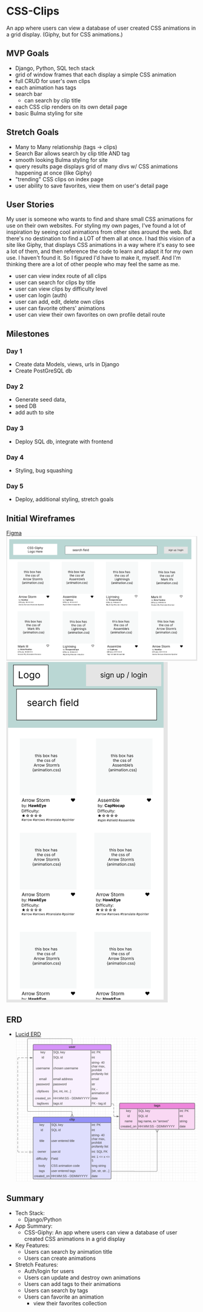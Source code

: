 # CSS-Clips

An app where users can view a database of user created CSS animations in a grid display.
(Giphy, but for CSS animations.)

## MVP Goals
 -   Django, Python, SQL tech stack
 -   grid of window frames that each display a simple CSS animation
 -   full CRUD for user's own clips
 -   each animation has tags
 -   search bar
        -   can search by clip title
 - each CSS clip renders on its own detail page
 - basic Bulma styling for site

## Stretch Goals
- Many to Many relationship (tags -> clips)
- Search Bar allows search by clip title AND tag
- smooth looking Bulma styling for site
- query results page displays grid of many divs w/ CSS animations happening at once (like Giphy)
- "trending" CSS clips on index page
- user ability to save favorites, view them on user's detail page

## User Stories
My user is someone who wants to find and share small CSS animations for use on their own websites. For styling my own pages, I've found a lot of inspiration by seeing cool animations from other sites around the web. But there's no destination to find a LOT of them all at once. I had this vision of a site like Giphy, that displays CSS animations in a way where it's easy to see a lot of them, and then reference the code to learn and adapt it for my own use. I haven't found it. So I figured I'd have to make it, myself. And I'm thinking there are a lot of other people who may feel the same as me.

-   user can view index route of all clips
-   user can search for clips by title
-   user can view clips by difficulty level
-   user can login (auth)
-   user can add, edit, delete own clips
-   user can favorite others' animations
-   user can view their own favorites on own profile detail route

## Milestones
### Day 1
- Create data Models, views, urls in Django
- Create PostGreSQL db
### Day 2
- Generate seed data, 
- seed DB
- add auth to site
### Day 3
- Deploy SQL db, integrate with frontend
### Day 4
- Styling, bug squashing
### Day 5
- Deploy, additional styling, stretch goals

## Initial Wireframes
[Figma](https://www.figma.com/file/g76YgWIyT3rpwRORYhhRxl/CSSclips?node-id=0%3A1&t=CbeFnI6NZkVwaiTI-1 "Figma")
![Desktop Wireframe](assets/planning-images/css-clips-wireframe-desktop.png)
![Mobile Wireframe](assets/planning-images/css-clips-wireframe-mobile.png)

## ERD

-   [Lucid ERD](https://lucid.app/lucidchart/5f8c4e99-2a6d-4141-9767-383d972d3539/edit?viewport_loc=-133%2C181%2C1936%2C1024%2C0_0&invitationId=inv_b147fe33-04b3-4390-87c7-63998297fbd9, "Lucid ERD")
![CSS Clips ERD](assets/planning-images/css-clips-erd.png)

## Summary
-   Tech Stack:
    -   Django/Python
-   App Summary:
    -   CSS-Giphy: An app where users can view a database of user created CSS animations in a grid display
-   Key Features:
    -   Users can search by animation title
    -   Users can create animations
-   Stretch Features:
    -   Auth/login for users
    -   Users can update and destroy own animations
    -   Users can add tags to their animations
    -   Users can search by tags
    -   Users can favorite an animation
        -   view their favorites collection